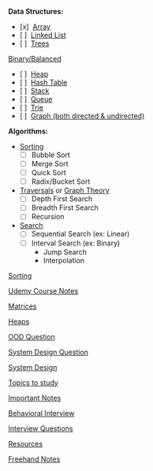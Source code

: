 **Data Structures:**

- [x]  [Array](https://www.hackerrank.com/challenges/sparse-arrays/problem)
- [ ]  [Linked List](https://www.hackerrank.com/challenges/sparse-arrays/problem)
- [ ]  [Trees](https://www.hackerrank.com/challenges/tree-huffman-decoding/problem)

[Binary/Balanced](https://www.hackerrank.com/challenges/self-balancing-tree/problem)

- [ ]  [Heap](https://www.hackerrank.com/domains/data-structures?filters%5Bsubdomains%5D%5B%5D=heap)
- [ ]  [Hash Table](https://www.hackerrank.com/challenges/ctci-ransom-note/problem)
- [ ]  [Stack](https://www.hackerrank.com/domains/data-structures?filters%5Bsubdomains%5D%5B%5D=stacks)
- [ ]  [Queue](https://www.hackerrank.com/domains/data-structures?filters%5Bsubdomains%5D%5B%5D=queues)
- [ ]  [Trie](https://www.hackerrank.com/domains/data-structures?filters%5Bsubdomains%5D%5B%5D=trie)
- [ ]  [Graph (both directed & undirected)](https://www.hackerrank.com/domains/data-structures?filters%5Bsubdomains%5D%5B%5D=disjoint-set)

**Algorithms:**

- [Sorting](https://www.hackerrank.com/domains/algorithms?filters%5Bsubdomains%5D%5B%5D=arrays-and-sorting&filters%5Bdifficulty%5D%5B%5D=medium)
    - [ ] Bubble Sort
    - [ ] Merge Sort
    - [ ] Quick Sort
    - [ ] Radix/Bucket Sort
- [Traversals](https://www.hackerrank.com/domains/algorithms?filters%5Bsubdomains%5D%5B%5D=recursion&filters%5Bdifficulty%5D%5B%5D=medium&filters%5Bdifficulty%5D%5B%5D=easy&filters%5Bdifficulty%5D%5B%5D=hard) or [Graph Theory](https://www.hackerrank.com/domains/algorithms?filters%5Bsubdomains%5D%5B%5D=recursion&filters%5Bsubdomains%5D%5B%5D=graph-theory&filters%5Bdifficulty%5D%5B%5D=medium&filters%5Bdifficulty%5D%5B%5D=easy&filters%5Bdifficulty%5D%5B%5D=hard)
    - [ ] Depth First Search
    - [ ] Breadth First Search
    - [ ] Recursion
- [Search](https://www.hackerrank.com/domains/algorithms?filters%5Bdifficulty%5D%5B%5D=medium&filters%5Bdifficulty%5D%5B%5D=easy&filters%5Bdifficulty%5D%5B%5D=hard&filters%5Bsubdomains%5D%5B%5D=search)
    - [ ] Sequential Search (ex: Linear)
    - [ ] Interval Search (ex: Binary)
        - Jump Search
        - Interpolation

[Sorting](https://www.notion.so/Sorting-a017c8553cef4f04a4a2d2b17ccb6bfa?pvs=21)

[Udemy Course Notes](https://www.notion.so/Udemy-Course-Notes-de19a53804ae436098bc7db7a9965f75?pvs=21)

[Matrices](https://www.notion.so/Matrices-da469f5c4ff5442fa4be165545e639cc?pvs=21)

[Heaps](https://www.notion.so/Heaps-411cc38e487745fd98083a68c54effb6?pvs=21)

[OOD Question](https://www.notion.so/OOD-Question-d283cf06cc4946ca8fef5659a5f86abf?pvs=21)

[System Design Question](https://www.notion.so/System-Design-Question-85f39ed0a9a84d778c30042d087ba1c3?pvs=21)

[System Design](https://www.notion.so/System-Design-b389d6fb02e349d1804bafe66e8841c0?pvs=21)

[Topics to study](https://www.notion.so/Topics-to-study-577170f8d5384eb3a1c4b11a54087d0d?pvs=21)

[Important Notes](https://www.notion.so/Important-Notes-71f5622df4ef44e2985dfe008e605e14?pvs=21)

[Behavioral Interview](https://www.notion.so/Behavioral-Interview-c610cd44d0584ba38696be077544683a?pvs=21)

[Interview Questions](https://www.notion.so/Interview-Questions-32ac67e7e9404ed2b5a6f64660e8cdf1?pvs=21)

[Resources](https://www.notion.so/Resources-49619201e15144df92474d86021fe720?pvs=21)

[Freehand Notes](https://www.notion.so/Freehand-Notes-ed8d443b32dd445ba15169d405990ae4?pvs=21)